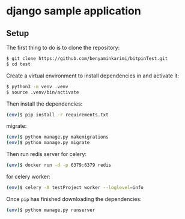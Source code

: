 # django sample application

## Setup

The first thing to do is to clone the repository:

```sh
$ git clone https://github.com/benyaminkarimi/bitpinTest.git
$ cd test
```

Create a virtual environment to install dependencies in and activate it:

```sh
$ python3 -m venv .venv
$ source .venv/bin/activate
```

Then install the dependencies:

```sh
(env)$ pip install -r requirements.txt
```
migrate:
```sh
(env)$ python manage.py makemigrations
(env)$ python manage.py migrate
```
Then run redis server for celery:

```sh
(env)$ docker run -d -p 6379:6379 redis
```
for celery worker:

```sh
(env)$ celery -A testProject worker --loglevel=info 
```

Once `pip` has finished downloading the dependencies:
```sh
(env)$ python manage.py runserver
```

